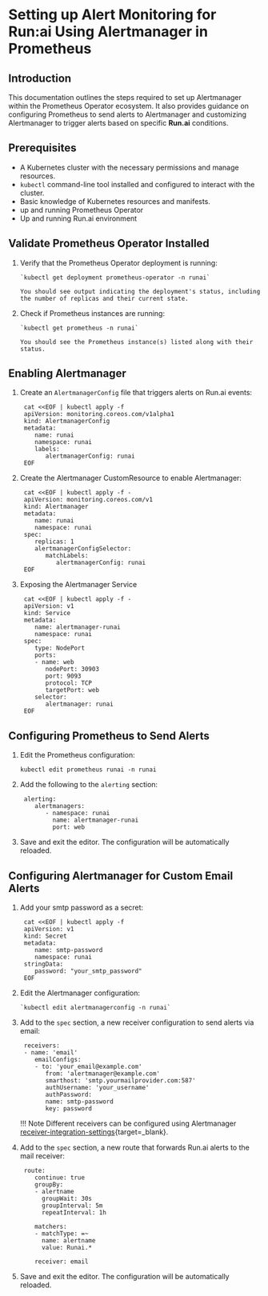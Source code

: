 # Setting up Alert Monitoring for Run:ai Using Alertmanager in Prometheus

## Introduction

This documentation outlines the steps required to set up Alertmanager within the Prometheus Operator ecosystem. It also provides guidance on configuring Prometheus to send alerts to Alertmanager and customizing Alertmanager to trigger alerts based on specific **Run.ai** conditions.

## Prerequisites

* A Kubernetes cluster with the necessary permissions and manage resources.
* `kubectl` command-line tool installed and configured to interact with the cluster.
* Basic knowledge of Kubernetes resources and manifests.
* up and running Prometheus Operator
* Up and running Run.ai environment

## Validate Prometheus Operator Installed

1. Verify that the Prometheus Operator deployment is running:

       `kubectl get deployment prometheus-operator -n runai`
    
       You should see output indicating the deployment's status, including the number of replicas and their current state.

2. Check if Prometheus instances are running:

       `kubectl get prometheus -n runai`
    
       You should see the Prometheus instance(s) listed along with their status.

## Enabling Alertmanager

1. Create an `AlertmanagerConfig` file that triggers alerts on Run.ai events:

        cat <<EOF | kubectl apply -f 
        apiVersion: monitoring.coreos.com/v1alpha1
        kind: AlertmanagerConfig
        metadata:
           name: runai
           namespace: runai
           labels:
              alertmanagerConfig: runai
        EOF

2. Create the Alertmanager CustomResource to enable Alertmanager:

        cat <<EOF | kubectl apply -f - 
        apiVersion: monitoring.coreos.com/v1
        kind: Alertmanager
        metadata:
           name: runai
           namespace: runai
        spec:
           replicas: 1
           alertmanagerConfigSelector:
              matchLabels:
                 alertmanagerConfig: runai
        EOF

3. Exposing the Alertmanager Service

        cat <<EOF | kubectl apply -f - 
        apiVersion: v1
        kind: Service
        metadata:
           name: alertmanager-runai
           namespace: runai
        spec:
           type: NodePort
           ports:
           - name: web
              nodePort: 30903
              port: 9093
              protocol: TCP
              targetPort: web
           selector:
              alertmanager: runai
        EOF

## Configuring Prometheus to Send Alerts

1. Edit the Prometheus configuration:

      `kubectl edit prometheus runai -n runai`

2. Add the following to the `alerting` section:

        alerting:
           alertmanagers:
              - namespace: runai
                name: alertmanager-runai
                port: web

3. Save and exit the editor. The configuration will be automatically reloaded.

## Configuring Alertmanager for Custom Email Alerts

1. Add your smtp password as a secret:

        cat <<EOF | kubectl apply -f 
        apiVersion: v1
        kind: Secret
        metadata:
           name: smtp-password
           namespace: runai
        stringData:
           password: "your_smtp_password"
        EOF

2. Edit the Alertmanager configuration:

       `kubectl edit alertmanagerconfig -n runai`

3. Add to the `spec` section, a new receiver configuration to send alerts via email:

        receivers:
        - name: 'email'
           emailConfigs:
           - to: 'your_email@example.com'
              from: 'alertmanager@example.com'
              smarthost: 'smtp.yourmailprovider.com:587'
              authUsername: 'your_username'
              authPassword:
              name: smtp-password
              key: password

    !!! Note
        Different receivers can be configured using Alertmanager [receiver-integration-settings](https://prometheus.io/docs/alerting/latest/configuration/#receiver-integration-settings){target=_blank}.

4. Add to the `spec` section, a new route that forwards Run.ai alerts to the mail receiver:

        route:
           continue: true
           groupBy: 
           - alertname
             groupWait: 30s
             groupInterval: 5m
             repeatInterval: 1h
           
           matchers:
           - matchType: =~
             name: alertname
             value: Runai.*
        
           receiver: email

2. Save and exit the editor. The configuration will be automatically reloaded.
